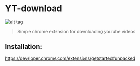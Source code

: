 # YT-download
![alt tag](https://raw.github.com/spawnius/YT-download/master/icons/icon128.png)
> Simple chrome extension for downloading youtube videos

## Installation: 
https://developer.chrome.com/extensions/getstarted#unpacked
